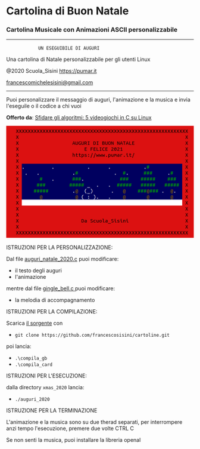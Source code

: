 # Cartolina di Buon Natale
### Cartolina Musicale con Animazioni ASCII personalizzabile

_____________________________________________________________

                UN ESEGUIBILE DI AUGURI

Una cartolina di Natale personalizzabile per gli utenti Linux

@2020 Scuola_Sisini
https://pumar.it

francescomichelesisini@gmail.com
_____________________________________________________________


Puoi personalizzare il messaggio di auguri, l'animazione e la musica e invia l'eseguile o il codice a chi vuoi

**Offerto da**: [Sfidare gli algoritmi: 5 videogiochi in C su Linux](https://www.amazon.it/dp/1695109325)

![screen](BuonNatale2020.png)


ISTRUZIONI PER LA PERSONALIZZAZIONE:

Dal file [auguri_natale_2020.c](auguri_natale_2020.c) puoi modificare:

- il testo degli auguri
- l'animazione

mentre dal file [gingle_bell.c ](gingle_bell.c ) puoi modificare:

- la melodia di accompagnamento

ISTRUZIONI PER LA COMPILAZIONE:

Scarica [il sorgente](https://github.com/francescosisini/cartoline.git) con

- `git clone https://github.com/francescosisini/cartoline.git`

poi lancia:
- `.\compila_gb`
- `.\compila_card`


ISTRUZIONI PER L'ESECUZIONE:

dalla directory `xmas_2020` lancia:
      
- `./auguri_2020`

ISTRUZIONE PER LA TERMINAZIONE

L'animazione e la musica sono su due therad separati, per interrompere anzi tempo l'esecuzione, premere due volte CTRL C

Se non senti la musica, puoi installare la libreria openal

